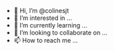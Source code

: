 - 👋 Hi, I’m @colinesjt
- 👀 I’m interested in ...
- 🌱 I’m currently learning ...
- 💞️ I’m looking to collaborate on ...
- 📫 How to reach me ...

<!---
colinesjt/colinesjt is a ✨ special ✨ repository because its `README.md` (this file) appears on your GitHub profile.
You can click the Preview link to take a look at your changes.
--->
